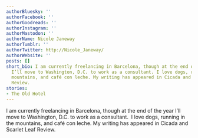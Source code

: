 ```yaml
---
authorBluesky: ''
authorFacebook: ''
authorGoodreads: ''
authorInstagram: ''
authorMastodon: ''
authorName: Nicole Janeway
authorTumblr: ''
authorTwitter: http://Nicole_Janeway/
authorWebsite: ''
posts: []
short_bio: I am currently freelancing in Barcelona, though at the end of the year
  I’ll move to Washington, D.C. to work as a consultant. I love dogs, running in the
  mountains, and café con leche. My writing has appeared in Cicada and Scarlet Leaf
  Review.
stories:
- The Old Hotel
---
```


I am currently freelancing in Barcelona, though at the end of the year I’ll move to Washington, D.C. to work as a consultant.  I love dogs, running in the mountains, and café con leche. My writing has appeared in Cicada and Scarlet Leaf Review.